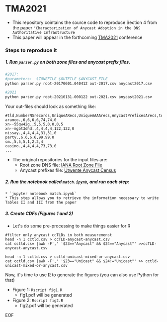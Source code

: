 # TMA2021 



* This repository cointains the source code to reproduce Section 4 from the paper ``"Characterization of Anycast Adoption in the DNS Authoritative Infrastructure``
* This paper will appear in the forthcoming [TMA2021](https://tma.ifip.org/2021) conference

### Steps to reproduce it

##### 1. Run `parser.py` on both zone files and anycast prefix files. 
```bash
#2017:
#parameters:  $ZONEFILE $OUTFILE $ANYCAST_FILE 
python parser.py root-20170601.040412 out-2017.csv anycast2017.csv

#2021
python parser.py root-20210131.000122 out-2021.csv anycast2021.csv
```

Your out-files should look as something like:
```
#tld,NumberNSrecords,UniqueARecs,UniqueAAAArecs,AnycastPrefixesArecs,totalAnycastSitesIPv4,totalAnycastSitesIPv4Slash24,totalUnicastIPv4
aramco.,6,6,6,6,74,74,0
xn--55qw42g.,5,5,5,0,0,0,5
xn--mgbt3dhd.,4,4,4,4,122,122,0
nissay.,4,4,4,4,31,31,0
party.,6,6,6,6,99,99,0
cm.,5,5,5,1,2,2,4
casino.,4,4,4,4,73,73,0
...
```

 * The original repositories for the input files are:
   * Root zone DNS file: [IANA Root Zone File](https://www.iana.org/domains/root/files)
    * Anycast prefixes file: [Utwente Anycast Census](https://github.com/ut-dacs/Anycast-Census)
    

##### 2. Run the notebook called `match.ipynb`, and run each step:
    * `jupyter notebook match.ipynb`
    * This step allows you to retrieve the information necessary to write Tables II and III from the paper

##### 3. Create CDFs (Figures 1 and 2)

   * Let's do some pre-processing to make things easier for R
   
```shell
#filter only anycast ccTLDs in both measuremenst
head -n 1 cctld.csv > ccTLD-anycast-anycast.csv
cat cctld.csv |awk -F',' '$23=="Anycast" && $24=="Anycast"' >>ccTLD-anycast-anycast.csv

head -n 1 cctld.csv > cctld-unicast-mixed-or-anycast.csv
cat cctld.csv |awk -F',' '$23=="Unicast" && $24!="Unicast"' >> cctld-unicast-mixed-or-anycast.csv
```

Now, it's time to use [R](https://www.r-project.org/_) to generate the figures (you can also use Python for that)
  * Figure 1: `Rscript fig1.R`
    * fig1.pdf will  be generated 
  * Figure 2: `Rscript fig2.R`
    * fig2.pdf will  be generated 

EOF